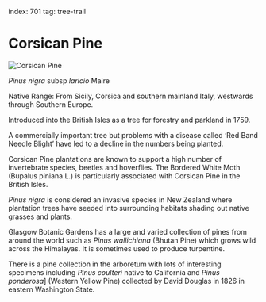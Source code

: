 index: 701
tag: tree-trail

# Corsican Pine

![Corsican Pine](image:corsican-pine.jpg)

<p class="species-info"><em>Pinus nigra</em> subsp <em>laricio</em> Maire</p>

Native Range: From Sicily, Corsica and southern mainland Italy, westwards through Southern Europe.

Introduced into the British Isles as a tree for forestry and parkland in 1759.

A commercially important tree but problems with a disease called ‘Red Band Needle Blight’ have led to a
  decline in the numbers being planted.

Corsican Pine plantations are known to support a high number of invertebrate species, beetles and hoverflies.
  The Bordered White Moth (Bupalus piniana L.) is particularly associated with Corsican Pine in the British Isles.

_Pinus nigra_ is considered an invasive species in New Zealand where plantation trees have seeded into surrounding
  habitats shading out native grasses and plants.

Glasgow Botanic Gardens has a large and varied collection of pines from around the world such as
_Pinus wallichiana_ (Bhutan Pine) which grows wild across the Himalayas. It is sometimes
used to produce turpentine.

There is a pine collection in the arboretum with lots of interesting specimens including
_Pinus coulteri_
native to California and _Pinus ponderosa_] (Western Yellow Pine) collected by
David Douglas in 1826 in eastern Washington State.